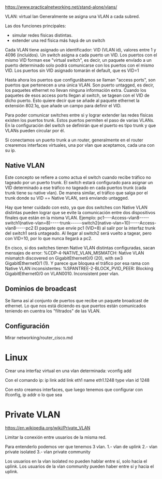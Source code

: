 https://www.practicalnetworking.net/stand-alone/vlans/

VLAN: virtual lan
Generalmente se asigna una VLAN a cada subred.

Las dos funciones principales:
  - simular redes físicas distintas.
  - extender una red física más hayá de un switch

Cada VLAN tiene asignado un identificador: VID (VLAN id), valores entre 1 y 4096 (incluídos).
Un switch asigna a cada puerto un VID.
Los puertos con el mismo VID forman ese "virtual switch", es decir, un paquete envíado a un puerto determinado solo podrá comunicarse con los puertos con el mismo VID.
Los puertos sin VID asignado tomarán el default, que es VID=1

Hasta ahora los puertos que configurábamos se llaman "access ports", son puertos que pertenecen a una única VLAN.
Son puerto untagged, es decir, los paquetes ethernet no llevan ninguna información extra.
Cuando los paquetes de esos access ports llegan al switch, se tagean con el VID de dicho puerto.
Esto quiere decir que se añade al paquete ethernet la extensión 802.1q, que añade un campo para definir el VID.

Para poder comunicar switches entre si y lograr extender las redes físicas existen los puertos trunk.
Estos puertos permiten el paso de varias VLANs.
En la configuración del switch se definirán que el puerto es tipo trunk y que VLANs pueden circular por él.

Si conectamos un puerto trunk a un router, generalmente en el router crearemos interfaces virtuales, una por vlan que aceptamos, cada una con su ip.

## Native VLAN
Este concepto se refiere a como actua el switch cuando recibe tráfico no tageado por un puerto trunk.
El switch estará configurado para asignar un VID determinado a ese tráfico no tageado en cada puertos trunk (cada trunk tiene su native vlan).
De manera similar, el tráfico que salga por el trunk donde su VID == Native VLAN, será enviando untagged.

Hay que tener cuidado con esto, ya que dos switches con Native VLAN distintas pueden lograr que se evite la comunicación entre dos dispositivos finales que están en la misma VLAN.
Ejemplo:
pc1----Access-vlan8-----switch1(native-vlan=8)-----trunk------switch2(native-vlan=10)-----Access-vlan8-----pc2
El paquete que envíe pc1 (VID=8) al salir por la interfaz trunk del switch1 será untageado.
Al llegar al switch2 será vuelto a tagear, pero con VID=10, por lo que nunca llegará a pc2.

En cisco, si dos switches tienen Native VLAN distintas configuradas, sacan mensajes de error:
%CDP-4-NATIVE_VLAN_MISMATCH: Native VLAN mismatch discovered on GigabitEthernet0/0 (20), with sw3 GigabitEthernet0/1 (1).
Y parece que bloquea el tráfico por esa rama con Native VLAN inconsistentes:
%SPANTREE-2-BLOCK_PVID_PEER: Blocking GigabitEthernet0/0 on VLAN0010. Inconsistent peer vlan.


## Dominios de broadcast
Se llama así al conjunto de puertos que recibe un paquete broadcast de ethernet.
Lo que nos está diciendo es que puertos están comunicados teniendo en cuentra los "filtrados" de las VLAN.

## Configuración
Mirar networking/router_cisco.md



# Linux
Crear una interfaz virtual en una vlan determinada:
vconfig add <interfaz> <num-vlan>

Con el comando ip:
ip link add link eth1 name eth1.1248 type vlan id 1248


Con esto creamos interfaces, que luego tenemos que configurar con ifconfig, ip addr o lo que sea



# Private VLAN
https://en.wikipedia.org/wiki/Private_VLAN

Limitar la conexión entre usuarios de la misma red.

Para entenderlo podemos ver que tenemos 3 vlan.
1.- vlan de uplink
2.- vlan private isolated
3.- vlan private community

Los usuarios en la vlan isolated no pueden hablar entre sí, solo hacia el uplink.
Los usuarios de la vlan community pueden haber entre sí y hacia el uplink.
